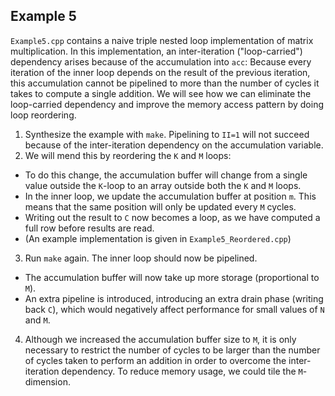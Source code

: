 ## Example 5

`Example5.cpp` contains a naive triple nested loop implementation of matrix multiplication.
In this implementation, an inter-iteration ("loop-carried") dependency arises because of the accumulation into `acc`: Because every iteration of the inner loop depends on the result of the previous iteration, this accumulation cannot be pipelined to more than the number of cycles it takes to compute a single addition. 
We will see how we can eliminate the loop-carried dependency and improve the memory access pattern by doing loop reordering.

1. Synthesize the example with `make`. Pipelining to `II=1` will not succeed because of the inter-iteration dependency on the accumulation variable. 
2. We will mend this by reordering the `K` and `M` loops:
  - To do this change, the accumulation buffer will change from a single value outside the `K`-loop to an array outside both the `K` and `M` loops.
  - In the inner loop, we update the accumulation buffer at position `m`. This means that the same position will only be updated every `M` cycles.
  - Writing out the result to `C` now becomes a loop, as we have computed a full row before results are read.
  - (An example implementation is given in `Example5_Reordered.cpp`)
3. Run `make` again. The inner loop should now be pipelined.
  - The accumulation buffer will now take up more storage (proportional to `M`).
  - An extra pipeline is introduced, introducing an extra drain phase (writing back `C`), which would negatively affect performance for small values of `N` and `M`.
4. Although we increased the accumulation buffer size to `M`, it is only necessary to restrict the number of cycles to be larger than the number of cycles taken to perform an addition in order to overcome the inter-iteration dependency. To reduce memory usage, we could tile the `M`-dimension. 
